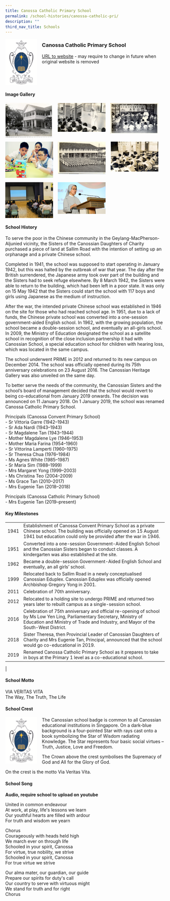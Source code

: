 ```yaml
---
title: Canossa Catholic Primary School
permalink: /school-histories/canossa-catholic-pri/
description: ""
third_nav_title: Schools
---
```

<img src="/images/canossacatholicpri1.png" style="width:20%;margin-right:15px;" align = "left">

### **Canossa Catholic Primary School**
[URL to website](http://canossaconventpri.moe.edu.sg/) - may require to change in future when original website is removed

<br clear="left">

#### **Image Gallery**

<p><a href="https://staging.d1yxymztqoj7qn.amplifyapp.com/images/canossacatholicpri2.jpg">  
<img src="/images/canossacatholicpri2.jpg" style="width:30%;margin-right:15px;" align = "left">
</a></p>

<p><a href="https://staging.d1yxymztqoj7qn.amplifyapp.com/images/canossacatholicpri3.jpg">  
<img src="/images/canossacatholicpri3.jpg" style="width:30%;margin-right:15px;" align = "left">
</a></p>

<p><a href="https://staging.d1yxymztqoj7qn.amplifyapp.com/images/canossacatholicpri4.jpg">  
<img src="/images/canossacatholicpri4.jpg" style="width:30%;margin-right:15px;" align = "left">
</a></p>

<br clear="left">

<p><a href="https://staging.d1yxymztqoj7qn.amplifyapp.com/images/canossacatholicpri5.jpg">  
<img src="/images/canossacatholicpri5.jpg" style="width:30%;margin-right:15px;" align = "left">
</a></p>

<p><a href="https://staging.d1yxymztqoj7qn.amplifyapp.com/images/canossacatholicpri6.jpg">  
<img src="/images/canossacatholicpri6.jpg" style="width:30%;margin-right:15px;" align = "left">
</a></p>

<p><a href="https://staging.d1yxymztqoj7qn.amplifyapp.com/images/canossacatholicpri7.jpg">  
<img src="/images/canossacatholicpri7.jpg" style="width:30%;margin-right:15px;" align = "left">
</a></p>

<br clear="left">

<p><a href="https://staging.d1yxymztqoj7qn.amplifyapp.com/images/canossacatholicpri8.jpg">  
<img src="/images/canossacatholicpri8.jpg" style="width:30%;margin-right:15px;" align = "left">
</a></p>

<p><a href="https://staging.d1yxymztqoj7qn.amplifyapp.com/images/canossacatholicpri9.jpg">  
<img src="/images/canossacatholicpri9.jpg" style="width:30%;margin-right:15px;" align = "left">
</a></p>

<br clear="left">

#### **School History**
To serve the poor in the Chinese community in the Geylang-MacPherson-Aljunied vicinity, the Sisters of the Canossian Daughters of Charity purchased a piece of land at Sallim Road with the intention of setting up an orphanage and a private Chinese school.   
  
Completed in 1941, the school was supposed to start operating in January 1942, but this was halted by the outbreak of war that year. The day after the British surrendered, the Japanese army took over part of the building and the Sisters had to seek refuge elsewhere. By 8 March 1942, the Sisters were able to return to the building, which had been left in a poor state. It was only on 15 May 1942 that the Sisters could start the school with 117 boys and girls using Japanese as the medium of instruction.   
  
After the war, the intended private Chinese school was established in 1946 on the site for those who had reached school age. In 1951, due to a lack of funds, the Chinese private school was converted into a one-session government-aided English school. In 1962, with the growing population, the school became a double-session school, and eventually an all-girls school. In 2009, the Ministry of Education designated the school as a satellite school in recognition of the close inclusion partnership it had with Canossian School, a special education school for children with hearing loss, which was located in the same campus.  
  
The school underwent PRIME in 2012 and returned to its new campus on December 2014. The school was officially opened during its 75th anniversary celebrations on 23 August 2016. The Canossian Heritage Gallery was also unveiled on the same day.    
  
To better serve the needs of the community, the Canossian Sisters and the school’s board of management decided that the school would revert to being co-educational from January 2019 onwards. The decision was announced on 11 January 2018. On 1 January 2019, the school was renamed Canossa Catholic Primary School.

Principals (Canossa Convent Primary School)<br>
\- Sr Vittoria Garre (1942–1943)<br>
\- Sr Ada Nardi (1943–1943)<br>
\- Sr Magdalene Tan (1943–1944)<br>
\- Mother Magdalene Lye (1946–1953)<br>
\- Mother Maria Farina (1954–1960)<br>
\- Sr Vittorina Lamperti (1960–1975)<br>
\- Sr Theresa Chua (1976–1984)<br>
\- Ms Agnes White (1985–1987)<br>
\- Sr Maria Sim (1988–1999)<br>
\- Mrs Margaret Yong (1999–2003)<br>
\- Ms Christina Teo (2004–2009)<br>
\- Ms Grace Tan (2010–2017)<br>
\- Mrs Eugenie Tan (2018–2018)

Principals (Canossa Catholic Primary School)<br>
\- Mrs Eugenie Tan (2019–present)

#### **Key Milestones**

|  |  |
|:---:|---|
| 1941 | Establishment of Canossa Convent Primary School as a private Chinese school. The building was officially opened on 15 August 1941 but education could only be provided after the war in 1946. |
| 1951 | Converted into a one-session Government-Aided English School and the Canossian Sisters began to conduct classes. A kindergarten was also established at the site. |
| 1962 | Became a double-session Government-Aided English School and eventually, an all girls’ school. |
| 1999 | Relocated back to Sallim Road in a newly conceptualised Canossian Eduplex. Canossian Eduplex was officially opened Archbishop Gregory Yong in 2001. |
| 2011 | Celebration of 70th anniversary. |
| 2012 | Relocated to a holding site to undergo PRIME and returned two years later to rebuilt campus as a single-session school. |
| 2016 | Celebration of 75th anniversary and official re-opening of school by Ms Low Yen Ling, Parliamentary Secretary, Ministry of Education and Ministry of Trade and Industry, and Mayor of the South-West District. |
| 2018 | Sister Theresa, then Provincial Leader of Canossian Daughters of Charity and Mrs Eugenie Tan, Principal, announced that the school would go co-educational in 2019. |
| 2019 | Renamed Canossa Catholic Primary School as it prepares to take in boys at the Primary 1 level as a co-educational school. |
|

#### **School Motto**
VIA VERITAS VITA<br>
The Way, The Truth, The Life

#### **School Crest**
<img src="/images/canossacatholicpri1.png" style="width:20%;margin-right:15px;" align = "left">

The Canossian school badge is common to all Canossian educational institutions in Singapore. On a dark-blue background is a four-pointed Star with rays cast onto a book symbolizing the Star of Wisdom radiating Knowledge. The Star represents four basic social virtues – Truth, Justice, Love and Freedom.   
  
The Crown above the crest symbolises the Supremacy of God and All for the Glory of God.  
  
On the crest is the motto Via Veritas Vita.

#### **School Song**
**Audio, require school to upload on youtube**

United in common endeavour<br>
At work, at play, life's lessons we learn<br>
Our youthful hearts are filled with ardour<br>
For truth and wisdom we yearn

Chorus<br>
Courageously with heads held high<br>
We march ever on through life<br>
Schooled in your spirit, Canossa<br>
For virtue, true nobility, we strive<br>
Schooled in your spirit, Canossa<br>
For true virtue we strive

Our alma mater, our guardian, our guide<br>
Prepare our spirits for duty's call<br>
Our country to serve with virtuous might<br>
We stand for truth and for right<br>
Chorus